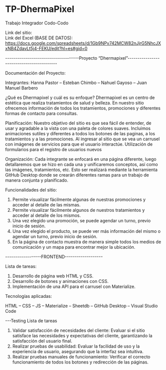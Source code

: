 # TP-DhermaPixel
Trabajo Integrador Codo-Codo

Link del sitio:                                     
Link del Excel (BASE DE DATOS): https://docs.google.com/spreadsheets/d/1Gb9NPv742MCW82nJjrG5NhcJXxNB4ZdavLt5j4-FEKU/edit?hl=es#gid=0



-------------------------------------Proyecto “Dhermapixel”------------------------------------------

Documentación del Proyecto:

Integrantes: Hanna Pastor – Esteban Chimbo – Nahuel Gayoso – Juan Manuel Barbero


¿Qué es Dhermapixel y cuál es su enfoque?
Dhermapixel es un centro de estética que realiza tratamientos de salud y belleza. En
nuestro sitio ofrecemos información de todos los tratamientos, promociones y
diferentes formas de contacto para consultas.

Planificación:
Nuestro objetivo del sitio es que sea fácil de entender, de usar y agradable a la vista
con una paleta de colores suaves.
Incluimos animaciones sutiles y diferentes a todos los botones de las paginas, a los
tratamientos y a las promociones.
Al ingresar al sitio que se vea un carrusel con imágenes de servicios para que el usuario
interactúe.
Utilización de formularios para el registro de usuarios nuevos


Organización:
Cada integrante se enfocará en una página diferente, luego detallaremos que se hizo
en cada una y unificaremos conceptos, así como las imágenes, tratamientos, etc.
Esto ser realizará mediante la herramienta GitHub Desktop donde se crearán
diferentes ramas para un trabajo de manera conjunta y planificado.


Funcionalidades del sitio:
  1. Permite visualizar fácilmente algunas de nuestras promociones y acceder al
detalle de las mismas.
  2. Permite visualizar fácilmente algunos de nuestros tratamientos y acceder al
detalle de los mismos.
  3. Una vez elegido una promoción, se puede agendar un turno, previo inicio de
sesión.
  4. Una vez elegido el producto, se puede ver más información del mismo o
agendar un turno, previo inicio de sesión.
  5. En la página de contacto muestra de manera simple todos los medios de
comunicación y un mapa para encontrar mejor la ubicación.

------------------FRONTEND-------------------

Lista de tareas:
  1. Desarrollo de página web HTML y CSS.
  2. Desarrollo de botones y animaciones con CSS.
  3. Implementación de una API para el carrusel con Materialize.
     
Tecnologías aplicadas:

HTML – CSS – JS – Materialize – Sheetdb – GitHub Desktop – Visual Studio Code

---Testing
Lista de tareas
  1. Validar satisfacción de necesidades del cliente: Evaluar si el sitio satisface las
necesidades y expectativas del cliente, garantizando la satisfacción del usuario
final.
  2. Realizar pruebas de usabilidad: Evaluar la facilidad de uso y la experiencia de
usuario, asegurando que la interfaz sea intuitiva.
  3. Realizar pruebas manuales de funcionamiento: Verificar el correcto
funcionamiento de todos los botones y redirección de las páginas.
